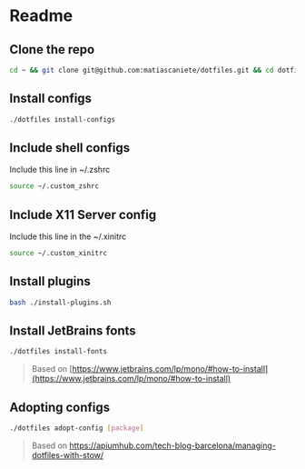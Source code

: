 # Readme

## Clone the repo

```sh
cd ~ && git clone git@github.com:matiascaniete/dotfiles.git && cd dotfiles
```

## Install configs

```sh
./dotfiles install-configs
```

## Include shell configs

Include this line in ~/.zshrc

```sh
source ~/.custom_zshrc
```

## Include X11 Server config

Include this line in the ~/.xinitrc

```sh
source ~/.custom_xinitrc
```

## Install plugins

```sh
bash ./install-plugins.sh
```

## Install JetBrains fonts

```sh
./dotfiles install-fonts
```

> Based on [https://www.jetbrains.com/lp/mono/#how-to-install](https://www.jetbrains.com/lp/mono/#how-to-install)

## Adopting configs

```sh
./dotfiles adopt-config [package]
```

> Based on https://apiumhub.com/tech-blog-barcelona/managing-dotfiles-with-stow/
